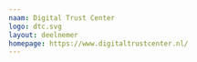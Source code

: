 ```yaml
---
naam: Digital Trust Center
logo: dtc.svg
layout: deelnemer
homepage: https://www.digitaltrustcenter.nl/
---
```

